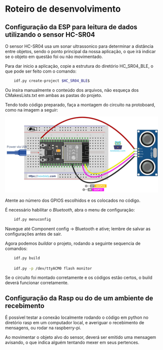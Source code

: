 # Roteiro de desenvolvimento

## Configuração da ESP para leitura de dados utilizando o sensor HC-SR04

O sensor HC-SR04 usa um sonar ultrassonico para determinar a distância entre objetos, sendo o ponto principal da nossa aplicação, o que irá indicar se o objeto em questão foi ou não movimentado.

Para dar inicio a aplicação, copie a estrutura do diretório HC_SR04_BLE, o que pode ser feito com o comando:

```bash
    idf.py create-project $HC_SR04_BLE$
 ``` 

Ou insira manualmente o conteúdo dos arquivos, não esqueça dos CMakesLists.txt em ambas as pastas do projeto.

Tendo todo código preparado, faça a montagem do circuito na protoboard, como na imagem a seguir:


![Montagem do circuito](esp32-ultrasonic-sensor-wiring-diagram.jpg) 


Atente ao número dos GPIOS escolhidos e os colocados no código.

É necessário habilitar o *Bluetooth*, abra o menu de configuração:

```bash
    idf.py menuconfig
 ``` 
 Navegue até Component config -> Bluetooth e ative; lembre de salvar as configurações antes de sair.

Agora podemos *buildar* o projeto, rodando a seguinte sequencia de comandos:

```bash
    idf.py build

    idf.py -p /dev/ttyACM0 flash monitor
```

Se o circuito foi montado corretamente e os códigos estão certos, o build deverá funcionar corretamente.


## Configuração da Rasp ou do de um ambiente de recebimento

É possível testar a conexão localmente rodando o código em python no diretório rasp em um computador local, e averiguar o recebimento de mensagens, ou rodar na raspberry-pi.

Ao movimentar o objeto alvo do sensor, deverá ser emitido uma mensagem avisando, o que indica alguém tentando mexer em seus pertences.

